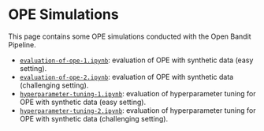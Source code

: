 # OPE Simulations

This page contains some OPE simulations conducted with the Open Bandit Pipeline.

- [`evaluation-of-ope-1.ipynb`](./evaluation-of-ope-1.ipynb): evaluation of OPE with synthetic data (easy setting).
- [`evaluation-of-ope-2.ipynb`](./evaluation-of-ope-2.ipynb): evaluation of OPE with synthetic data (challenging setting).
- [`hyperparameter-tuning-1.ipynb`](./evaluation-of-ope-1.ipynb): evaluation of hyperparameter tuning for OPE with synthetic data (easy setting).
- [`hyperparameter-tuning-2.ipynb`](./evaluation-of-ope-1.ipynb): evaluation of hyperparameter tuning for OPE with synthetic data (challenging setting).
